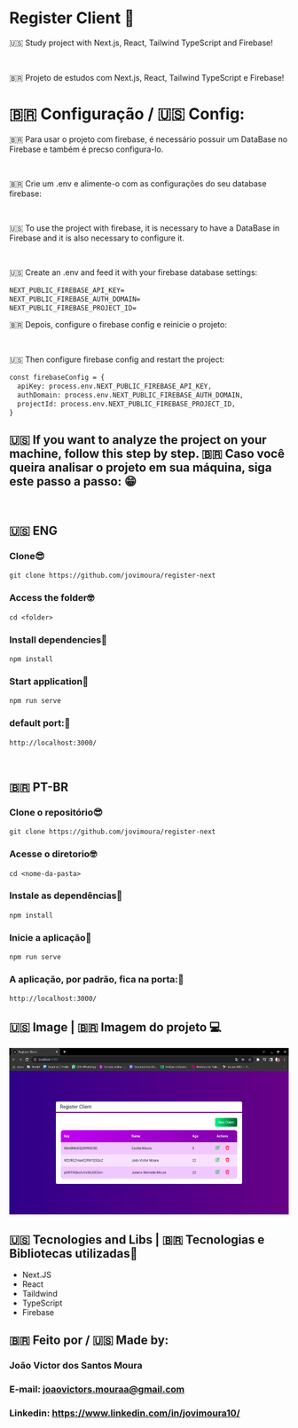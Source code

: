 # Register Client 📱

<p>
  🇺🇸 Study project with Next.js, React, Tailwind TypeScript and Firebase!
</p>

<br/>

<p>
  🇧🇷 Projeto de estudos com Next.js, React, Tailwind TypeScript e Firebase!

</p>

# 🇧🇷 Configuração / 🇺🇸 Config:

<p>
   🇧🇷 Para usar o projeto com firebase, é necessário possuir um DataBase no Firebase e também é precso configura-lo.
</p>

<br/>

<p>
  🇧🇷 Crie um .env e alimente-o com as configurações do seu database firebase:
</p>

<br />

<p>
   🇺🇸 To use the project with firebase, it is necessary to have a DataBase in Firebase and it is also necessary to configure it.
</p>

<br/>

<p>
  🇺🇸 Create an .env and feed it with your firebase database settings:
</p>

```
NEXT_PUBLIC_FIREBASE_API_KEY=
NEXT_PUBLIC_FIREBASE_AUTH_DOMAIN=
NEXT_PUBLIC_FIREBASE_PROJECT_ID=
```
<p>
   🇧🇷 Depois, configure o firebase config e reinicie o projeto:
</p>

<br/>

<p>
   🇺🇸 Then configure firebase config and restart the project:
</p>

```
const firebaseConfig = {
  apiKey: process.env.NEXT_PUBLIC_FIREBASE_API_KEY,
  authDomain: process.env.NEXT_PUBLIC_FIREBASE_AUTH_DOMAIN,
  projectId: process.env.NEXT_PUBLIC_FIREBASE_PROJECT_ID,
}
```


## 🇺🇸 If you want to analyze the project on your machine, follow this step by step. 🇧🇷 Caso você queira analisar o projeto em sua máquina, siga este passo a passo: 😁

<br>

## 🇺🇸 ENG

### Clone😎

```
git clone https://github.com/jovimoura/register-next
```

### Access the folder🤓

```
cd <folder>
```
### Install dependencies🤠
```
npm install
```
### Start application🤩
```
npm run serve
```
### default port:🤗

```
http://localhost:3000/
```

<br>

## 🇧🇷 PT-BR

### Clone o repositório😎

```
git clone https://github.com/jovimoura/register-next
```

### Acesse o diretorio🤓

```
cd <nome-da-pasta>
```
### Instale as dependências🤠
```
npm install
```
### Inicie a aplicação🤩
```
npm run serve
```
### A aplicação, por padrão, fica na porta:🤗

```
http://localhost:3000/
```

## 🇺🇸 Image | 🇧🇷 Imagem do projeto  💻

<img style="width: 600px; height: 300px" src="./public/images/prints/print.png">


##  🇺🇸 Tecnologies and Libs | 🇧🇷 Tecnologias e Bibliotecas utilizadas🦉

<ul>
    <li>Next.JS</li>
    <li>React</li>
    <li>Taildwind</li>
    <li>TypeScript</li>
    <li>Firebase</li>
</ul>

##  🇧🇷 Feito por / 🇺🇸 Made by:

### João Victor dos Santos Moura
### E-mail: joaovictors.mouraa@gmail.com
### Linkedin: https://www.linkedin.com/in/jovimoura10/
